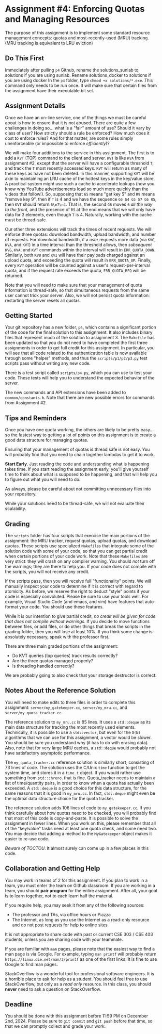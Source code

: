 # Assignment #4: Enforcing Quotas and Managing Resources

The purpose of this assignment is to implement some standard resource management
concepts: quotas and most-recently-used (MRU) tracking.  (MRU tracking is equivalent
to LRU eviction)

## Do This First

Immediately after pulling `p4` Github, rename the solutions_sunlab to solutions
if you are using sunlab. Rename solutions_docker to solutions if you are using docker
In the `p4` folder, type `chmod +x solutions/*.exe`.  This command
only needs to be run once.  It will make sure that certain files from the
assignment have their executable bit set.

## Assignment Details

Once we have an on-line service, one of the things we must be careful about is
how to ensure that it is not abused.  There are quite a few challenges in doing
so... what is a "fair" amount of use?  Should it vary by class of user?  How
strictly should a rule be enforced?  How much does it cost to enforce rules? And
for that matter, are some rules simply unenforceable (or impossible to enforce
*efficiently*)?

We will make four additions to the service in this assignment.  The first is to
add a `KVT` (TOP) command to the client and server.  `KVT` is like `KVA` from
assignment #2, except that the server will have a configurable threshold `T`,
and track the `T` most recently accessed keys.  `KVT` will return as many of
these keys as have not been deleted.  In this manner, supporting `KVT` will be
akin to maintaining an LRU cache of the hottest keys in the key/value store.  A
practical system might use such a cache to accelerate lookups (now you know why
YouTube advertisements load so much more quickly than the videos that follow!).
So, supposing that `G5` means "get key 5" and `R9` means "remove key 9", then if
`T` is 4 and we have the sequence `G6 G4 G5 G7 G6 R5`, then `KVT` should return
`6\n7\n4`.  That is, the second `G6` moves `6` *all the way to the front*, and
the presence of `R5` at the end means that we will only have data for 3
elements, even though `T` is 4.  Naturally, working with the cache must be
thread-safe.

Our other three extensions will track the times of recent requests.  We will
enforce three quotas: download bandwidth, upload bandwidth, and number of
requests.  For download bandwidth, if a *user* requests more data (via `KVG`,
`KVA`, and `KVT`) in a time interval than the threshold allows, then
*subsequent* `KVG`, `KVA`, and `KVT` commands within the interval will result in
`ERR_QUOTA_DOWN`.  Similarly, both `KVU` and `KVI` will have their payloads
charged against an upload quota, and exceeding the quota will result in
`ERR_QUOTA_UP`.  Finally, every `KV?` operation will be counted against a user's
request-per-interval quota, and if the request rate exceeds the quota,
`ERR_QUOTA_REQ` will be returned.

Note that you will need to make sure that your management of quota information
is thread-safe, so that simultaneous requests from the same user cannot trick
your server.  Also, we will not persist quota information: restarting the server
resets all quotas.

## Getting Started

Your git repository has a new folder, `p4`, which contains a significant portion
of the code for the final solution to this assignment.  It also includes binary
files that represent much of the solution to assignment 3.  The `Makefile` has
been updated so that you do not need to have completed the first three
assignments in order to get full credit for this assignment.  In particular, you
will see that all code related to the authentication table is now available
through some "helper" methods, and thus the `scripts/p1/p2/p3.py` test scripts
pass without writing any new code.

There is a test script called `scripts/p4.py`, which you can use to test your
code.  These tests will help you to understand the expected behavior of the
server.

The new commands and API extensions have been added to `common/constants.h`.
Note that there are new possible errors for commands from Assignment #2.

## Tips and Reminders

Once you have one quota working, the others are likely to be pretty easy... so
the fastest way to getting a lot of points on this assignment is to create a
good data structure for managing quotas.

Ensuring that your management of quotas is thread safe is not easy.  You will
probably find that you need to chain together lambdas to get it to work.

**Start Early**.  Just reading the code and understanding what is happening
takes time.  If you start reading the assignment early, you'll give yourself
time to think about what is supposed to be happening, and that will help you to
figure out what you will need to do.

As always, please be careful about not committing unnecessary files into your
repository.

While your solutions need to be thread-safe, we will not evaluate their
scalability.

## Grading

The `scripts` folder has four scripts that exercise the main portions of the
assignment: the MRU tracker, request quotas, upload quotas, and download quotas.
These scripts use specialized `Makefiles` that integrate some of the solution
code with some of your code, so that you can get partial credit when certain
portions of your code work.  Note that these `Makefiles` are very strict: they
will crash on any compiler warning.  You should *not* turn off the warnings;
they are there to help you.  If your code does not compile with the scripts, you
will not receive any credit.

If the scripts pass, then you will receive full "functionality" points.  We
will manually inspect your code to determine if it is correct with regard to
atomicity.  As before, we reserve the right to deduct "style" points if your
code is especially convoluted.  Please be sure to use your tools well.  For
example, Visual Studio Code (and emacs, and vim) have features that auto-format
your code.  You should use these features.

While it is our intention to give partial credit, *no credit will be given for
code that does not compile without warnings.*  If you decide to move functions
between files, or add files, or do other things that break the scripts in the
grading folder, then you will lose at least 10%. If you think some change is
absolutely necessary, speak with the professor first.

There are three main graded portions of the assignment:

* Do KVT queries (top queries) track results correctly?
* Are the three quotas managed properly?
* Is threading handled correctly?

We are probably going to also check that your storage destructor is correct.

## Notes About the Reference Solution

You will need to make edits to three files in order to complete this assignment:
`server/my_gatekeeper.cc`, `server/my_mru.cc`, and `server/my_quota_tracker.cc`.

The reference solution to `my_mru.cc` is 85 lines.  It uses a `std::deque` as
its main data structure for tracking the most recently used elements.
Technically, it is possible to use a `std::vector`, but even for the `O(N)`
algorithms that we can use for this assignment, a vector would be slower.  You
should be sure you understand why (it has to do with erasing data).  Also, note
that for very large MRU caches, a `std::deque` would probably not have
satisfactory asymptotic performance.

The `my_quota_tracker.cc` reference solution is similarly short, consisting of
73 lines of code.  The solution uses the C/Unix `time` function to get the
system time, and stores it in a `time_t` object.  If you would rather use
something from `std::chrono`, that is fine.  Quota_tracker needs to maintain a
list of time/quantity pairs, in order to know when a quota has actually been
exceeded. A `std::deque` is a good choice for this data structure, for the same
reasons that it is good in `my_mru.cc`.  In fact, `std::deque` might even be the
optimal data structure choice for the quota tracker.

The reference solution adds 108 lines of code to `my_gatekeeper.cc`.  If you
think carefully about how quotas need to be checked, you will probably find that
most of this code is copy-and-paste.  It is possible to solve the assignment in
fewer lines.  When you work on this, please remember that all of the "key/value"
tasks need at least one quota check, and some need two.  You may decide that
adding a method to the `MyGatekeeper` object makes it easier to re-use code.

*Beware of TOCTOU*.  It almost surely can come up in a few places in this code.

## Collaboration and Getting Help

You may work in teams of 2 for this assignment.  If you plan to work in a team,
you must enter the team on Github classroom. If you are working in a team, 
you should **pair program** for the entire assignment.
After all, your goal is to learn together, not to each learn half the material.

If you require help, you may seek it from any of the following sources:

* The professor and TAs, via office hours or Piazza
* The Internet, as long as you use the Internet as a read-only resource and do
  not post requests for help to online sites.

It is not appropriate to share code with past or current CSE 303 / CSE 403
students, unless you are sharing code with your teammate.

If you are familiar with `man` pages, please note that the easiest way to find a
man page is via Google.  For example, typing `man printf` will probably return
`https://linux.die.net/man/3/printf` as one of the first links.  It is fine to
use Google to find man pages.

StackOverflow is a wonderful tool for professional software engineers.  It is a
horrible place to ask for help as a student.  You should feel free to use
StackOverflow, but only as a *read only* resource.  In this class, you should
**never** need to ask a question on StackOverflow.

## Deadline

You should be done with this assignment before 11:59 PM on December 2nd, 2024.
Please be sure to `git commit` and `git push` before that time, so that we can
promptly collect and grade your work.
